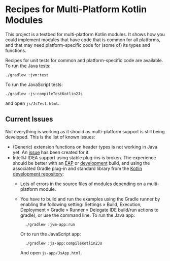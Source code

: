 # Recipes for Multi-Platform Kotlin Modules

This project is a testbed for multi-platform Kotlin modules. It shows how you could implement modules that have code that is common for all platforms, and that may need platform-specific code for (some of) its types and functions.

Recipes for unit tests for common and platform-specific code are available. To run the Java tests:

    ./gradlew :jvm:test
    
To run the JavaScript tests:

    ./gradlew :js:compileTestKotlin2Js
    
and open `js/JsTest.html`.

## Current Issues

Not everything is working as it should as multi-platform support is still being developed. This is the list of known issues:

* (Generic) extension functions on header types is not working in Java yet. An [issue](https://youtrack.jetbrains.com/issue/KT-18257) has been created for it.
* IntelliJ IDEA support using stable plug-ins is broken. The experience should be better with an [EAP](https://discuss.kotlinlang.org/c/eap) or [development](https://github.com/jetbrains/kotlin#-installing-the-latest-kotlin-plugin) build, and using the associated Gradle plug-in and standard library from the [Kotlin development repository](https://bintray.com/kotlin/kotlin-dev/kotlin):
    * Lots of errors in the source files of modules depending on a multi-platform module.
    * You have to build and run the examples using the Gradle runner by enabling the following setting: Settings » Build, Execution, Deployment » Gradle » Runner » Delegate IDE build/run actions to gradle), or use the command line. To run the Java app:
  
            ./gradlew :jvm-app:run

        Or to run the JavaScript app:
  
            ./gradlew :js-app:compileKotlin2Js

        And open `js-app/JsApp.html`.
